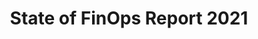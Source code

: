 ---
title: State of FinOps Report 2021
description: Understand the state of FinOps and data behind the collaborative, real-time cloud financial management discipline.
date-added: Feb 2021
type: Report
source: FinOps Foundation
label: 
cloud-provider: 
  - Multi-Cloud
framework-capabilities:
link: https://data.finops.org/
permalink: /resources/state-of-finops/
listing: true
---